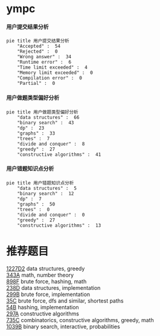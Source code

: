 # ympc

<!-- tabs:start -->



#### **用户提交结果分析**

```mermaid
pie title 用户提交结果分析
    "Accepted" :  54
    "Rejected" :  0
    "Wrong answer" :  34
    "Runtime error" :  6
    "Time limit exceeded" :  4
    "Memory limit exceeded" :  0
    "Compilation error" :  0
    "Partial" :  0
```

#### **用户做题类型偏好分析**

```mermaid
pie title 用户做题类型偏好分析
    "data structures" :  66
    "binary search" :  43
    "dp" :  23
    "graphs" :  33
    "trees" :  7
    "divide and conquer" :  8
    "greedy" :  27
    "constructive algorithms" :  41
```
#### **用户错题知识点分析**

```mermaid
pie title 用户错题知识点分析
    "data structures" :  5
    "binary search" :  12
    "dp" :  7
    "graphs" :  50
    "trees" :  0
    "divide and conquer" :  0
    "greedy" :  27
    "constructive algorithms" :  13
```



<!-- tabs:end -->
# 推荐题目
[1227D2](https://codeforces.com/contest/1227D/problem/2)		data structures,
                        greedy		  
[343A](https://codeforces.com/contest/343/problem/A)		math,
                        number theory		  
[898F](https://codeforces.com/contest/898/problem/F)		brute force,
                        hashing,
                        math		  
[238D](https://codeforces.com/contest/238/problem/D)		data structures,
                        implementation		  
[299B](https://codeforces.com/contest/299/problem/B)		brute force,
                        implementation		  
[35C](https://codeforces.com/contest/35/problem/C)		brute force,
                        dfs and similar,
                        shortest paths		  
[54B](https://codeforces.com/contest/54/problem/B)		hashing,
                        implementation		  
[297A](https://codeforces.com/contest/297/problem/A)		constructive algorithms		  
[735C](https://codeforces.com/contest/735/problem/C)		combinatorics,
                        constructive algorithms,
                        greedy,
                        math		  
[1039B](https://codeforces.com/contest/1039/problem/B)		binary search,
                        interactive,
                        probabilities		  
